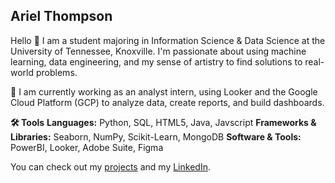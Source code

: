 ## Ariel Thompson

Hello 👋 I am a student majoring in Information Science & Data Science at the University of Tennessee, Knoxville. I'm passionate about using machine learning, data engineering, and my sense of artistry to find solutions to real-world problems.

💼 I am currently working as an analyst intern, using Looker and the Google Cloud Platform (GCP) to analyze data, create reports, and build dashboards.

**🛠 Tools**
**Languages:** Python, SQL, HTML5, Java, Javscript
**Frameworks & Libraries:** Seaborn, NumPy, Scikit-Learn, MongoDB
**Software & Tools:** PowerBI, Looker, Adobe Suite, Figma

You can check out my [projects](https://github.com/CyberA183/Project-Guide) and my [LinkedIn](https://www.linkedin.com/in/ariel-thompson/).



